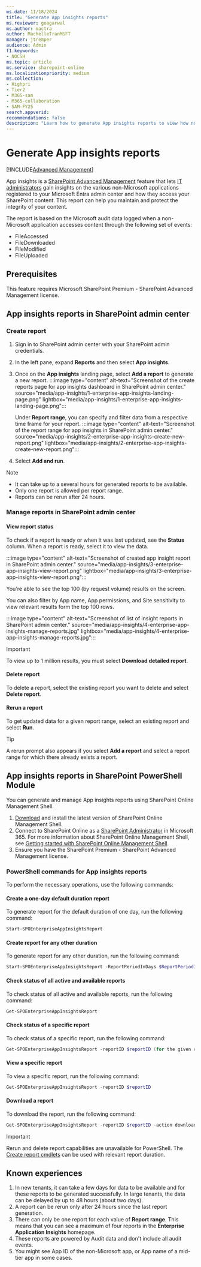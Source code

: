```yaml
---
ms.date: 11/18/2024
title: "Generate App insights reports"
ms.reviewer: goagarwal
ms.author: mactra
author: MachelleTranMSFT
manager: jtremper
audience: Admin
f1.keywords:
- NOCSH
ms.topic: article
ms.service: sharepoint-online
ms.localizationpriority: medium
ms.collection:
- Highpri
- Tier2
- M365-sam
- M365-collaboration
- SAM-FY25
search.appverid:
recommendations: false
description: "Learn how to generate App insights reports to view how non-Microsoft applications registered on your Microsoft Entra admin center access your SharePoint content."
---
```


# Generate App insights reports

[!INCLUDE[Advanced Management](includes/advanced-management.md)]

App insights is a [SharePoint Advanced Management](advanced-management.md) feature that lets [IT administrators](/microsoft-365/admin/add-users/about-admin-roles) gain insights on the various non-Microsoft applications registered to your Microsoft Entra admin center and how they access your SharePoint content. This report can help you maintain and protect the integrity of your content.

The report is based on the Microsoft audit data logged when a non-Microsoft application accesses content through the following set of events:

- FileAccessed
- FileDownloaded
- FileModified
- FileUploaded  

## Prerequisites

This feature requires Microsoft SharePoint Premium - SharePoint Advanced Management license.  

## App insights reports in SharePoint admin center

### Create report

1. Sign in to SharePoint admin center with your SharePoint admin credentials.
2. In the left pane, expand **Reports** and then select **App insights**.
3. Once on the **App insights** landing page, select **Add a report** to generate a new report. :::image type="content" alt-text="Screenshot of the create reports page for app insights dashboard in SharePoint admin center." source="media/app-insights/1-enterprise-app-insights-landing-page.png" lightbox="media/app-insights/1-enterprise-app-insights-landing-page.png":::

    Under **Report range**, you can specify and filter data from a respective time frame for your report. :::image type="content" alt-text="Screenshot of the report range for app insights in SharePoint admin center." source="media/app-insights/2-enterprise-app-insights-create-new-report.png" lightbox="media/app-insights/2-enterprise-app-insights-create-new-report.png":::

4. Select **Add and run**.
  
> [!NOTE]
>
> - It can take up to a several hours for generated reports to be available.
> - Only one report is allowed per report range.
> - Reports can be rerun after 24 hours.

### Manage reports in SharePoint admin center

#### View report status

To check if a report is ready or when it was last updated, see the **Status** column. When a report is ready, select it to view the data.

:::image type="content" alt-text="Screenshot of created app insight report in SharePoint admin center." source="media/app-insights/3-enterprise-app-insights-view-report.png" lightbox="media/app-insights/3-enterprise-app-insights-view-report.png":::

You're able to see the top 100 (by request volume) results on the screen.

You can also filter by App name, App permissions, and Site sensitivity to view relevant results form the top 100 rows.

:::image type="content" alt-text="Screenshot of list of insight reports in SharePoint admin center." source="media/app-insights/4-enterprise-app-insights-manage-reports.jpg" lightbox="media/app-insights/4-enterprise-app-insights-manage-reports.jpg":::

> [!IMPORTANT]
> To view up to 1 million results, you must select **Download detailed report**.

#### Delete report

To delete a report, select the existing report you want to delete and select **Delete report**.

#### Rerun a report

To get updated data for a given report range, select an existing report and select **Run**.

> [!TIP]
> A rerun prompt also appears if you select **Add a report** and select a report range for which there already exists a report.  

## App insights reports in SharePoint PowerShell Module

You can generate and manage App insights reports using SharePoint Online Management Shell.

1. [Download](https://go.microsoft.com/fwlink/p/?LinkId=255251) and install the latest version of SharePoint Online Management Shell.
2. Connect to SharePoint Online as a [SharePoint Administrator](sharepoint-admin-role.md) in Microsoft 365. For more information about SharePoint Online Management Shell, see [Getting started with SharePoint Online Management Shell](/powershell/sharepoint/sharepoint-online/connect-sharepoint-online).
3. Ensure you have the SharePoint Premium - SharePoint Advanced Management license.

### PowerShell commands for App insights reports

To perform the necessary operations, use the following commands:

#### Create a one-day default duration report

To generate report for the default duration of one day, run the following command:

```powershell
Start-SPOEnterpriseAppInsightsReport
```

#### Create report for any other duration

To generate report for any other duration, run the following command:

```powershell
Start-SPOEnterpriseAppInsightsReport -ReportPeriodInDays $ReportPeriodInDays (possible values = 1, 7, 14, 28) 
```

#### Check status of all active and available reports

To check status of all active and available reports, run the following command:

```powershell
Get-SPOEnterpriseAppInsightsReport
```

#### Check status of a specific report

To check status of a specific report, run the following command:

```powershell
Get-SPOEnterpriseAppInsightsReport -reportID $reportID (for the given report ID)
```

#### View a specific report

To view a specific report, run the following command:

```powershell
Get-SPOEnterpriseAppInsightsReport -reportID $reportID
```

#### Download a report

To download the report, run the following command:

```powershell
Get-SPOEnterpriseAppInsightsReport -reportID $reportID -action download
```

> [!IMPORTANT]
> Rerun and delete report capabilities are unavailable for PowerShell. The [Create report cmdlets](#create-a-one-day-default-duration-report) can be used with relevant report duration.

## Known experiences

1. In new tenants, it can take a few days for data to be available and for these reports to be generated successfully. In large tenants, the data can be delayed by up to 48 hours (about two days).  
2. A report can be rerun only after 24 hours since the last report generation.
3. There can only be one report for each value of **Report range**. This means that you can see a maximum of four reports in the **Enterprise Application Insights** homepage.
4. These reports are powered by Audit data and don't include all audit events.  
5. You might see App ID of the non-Microsoft app, or App name of a mid-tier app in some cases.
